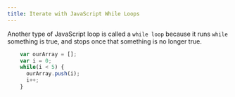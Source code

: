 ```yaml
---
title: Iterate with JavaScript While Loops
---
```

Another type of JavaScript loop is called a `while loop` because it runs `while` something is true, and stops once that something is no longer true.

```js
    var ourArray = [];
    var i = 0;
    while(i < 5) {
      ourArray.push(i);
      i++;
    }
```
